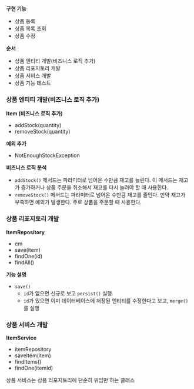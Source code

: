 **구현 기능**
- 상품 등록
- 상품 목록 조회
- 상품 수정

**순서**
- 상품 엔티티 개발(비즈니스 로직 추가)
- 상품 리포지토리 개발
- 상품 서비스 개발
- 상품 기능 테스트

### 상품 엔티티 개발(비즈니스 로직 추가)

**Item (비즈니스 로직 추가)**
- addStock(quantity)
- removeStock(quantity)

**예외 추가**
- NotEnoughStockException

**비즈니스 로직 분석**
- `addStock()` 메서드는 파라미터로 넘어온 수만큼 재고를 늘린다. 이 메서드는 재고가 증가하거나 상품 주문을 취소해서 재고를 다시 늘려야 할 때 사용한다.
- `removeStock()` 메서드는 파라미터로 넘어온 수만큼 재고를 줄인다. 만약 재고가 부족하면 예외가 발생한다. 주로 상품을 주문할 때 사용한다.


### 상품 리포지토리 개발

**ItemRepository**
- em
- save(item)
- findOne(id)
- findAll()

**기능 설명**
- `save()`
	- `id`가 없으면 신규로 보고 `persist()` 실행
	- `id`가 있으면 이미 데이터베이스에 저장된 엔티티를 수정한다고 보고, `merge()`를 실행


### 상품 서비스 개발

**ItemService**
- itemRepository
- saveItem(item)
- findItems()
- findOne(itemId)

상품 서비스는 상품 리포지토리에 단순히 위임만 하는 클래스

